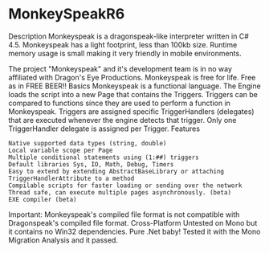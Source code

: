 # MonkeySpeakR6

Description
Monkeyspeak is a dragonspeak-like interpreter written in C# 4.5. Monkeyspeak has a light footprint, less than 100kb size. Runtime memory usage is small making it very friendly in mobile environments.

The project "Monkeyspeak" and it's development team is in no way affiliated with Dragon's Eye Productions. Monkeyspeak is free for life. Free as in FREE BEER!!
Basics
Monkeyspeak is a functional language. The Engine loads the script into a new Page that contains the Triggers. Triggers can be compared to functions since they are used to perform a function in Monkeyspeak. Triggers are assigned specific TriggerHandlers (delegates) that are executed whenever the engine detects that trigger. Only one TriggerHandler delegate is assigned per Trigger.
Features

    Native supported data types (string, double)
    Local variable scope per Page
    Multiple conditional statements using (1:##) triggers
    Default libraries Sys, IO, Math, Debug, Timers
    Easy to extend by extending AbstractBaseLibrary or attaching TriggerHandlerAttribute to a method
    Compilable scripts for faster loading or sending over the network
    Thread safe, can execute multiple pages asynchronously. (beta)
    EXE compiler (beta)


Important: Monkeyspeak's compiled file format is not compatible with Dragonspeak's compiled file format.
Cross-Platform
Untested on Mono but it contains no Win32 dependencies. Pure .Net baby! Tested it with the Mono Migration Analysis and it passed.

